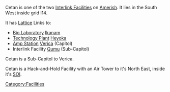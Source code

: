 Cetan is one of the two [Interlink
Facilities](/Interlink_Facility "wikilink") on
[Amerish](/Amerish "wikilink"). It lies in the South West inside grid
I14.

It has [Lattice](/Lattice "wikilink") Links to:

- [Bio Laboratory](/Bio_Laboratory "wikilink")
  [Ikanam](/Ikanam "wikilink")
- [Technology Plant](/Technology_Plant "wikilink")
  [Heyoka](/Heyoka "wikilink")
- [Amp Station](/Amp_Station "wikilink") [Verica](/Verica "wikilink")
  (Capitol)
- Interlink Facility [Qumu](/Qumu "wikilink") (Sub-Capitol)

Cetan is a Sub-Capitol to Verica.

Cetan is a Hack-and-Hold Facility with an Air Tower to it's North East,
inside it's [SOI](/SOI "wikilink").

[Category:Facilities](/Category:Facilities "wikilink")
